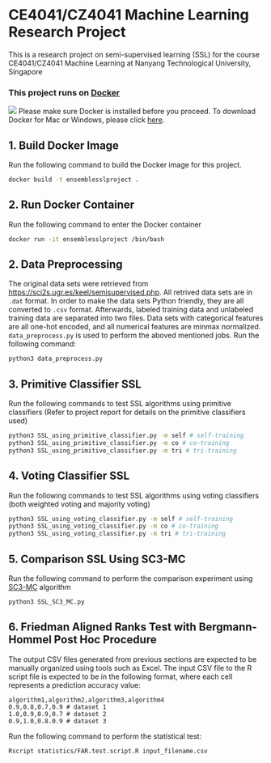 # CE4041/CZ4041 Machine Learning Research Project
This is a research project on semi-supervised learning (SSL) for the course CE4041/CZ4041 Machine Learning at Nanyang Technological University, Singapore
### This project runs on [Docker](http://www.docker.com)
[<img src="https://www.docker.com/sites/default/files/social/docker_facebook_share.png">](http://www.docker.com/)
Please make sure Docker is installed before you proceed. To download Docker for Mac or Windows, please click [here](https://www.docker.com/products/docker-desktop).
## 1. Build Docker Image
Run the following command to build the Docker image for this project.
```bash
docker build -t ensemblesslproject .
```
## 2. Run Docker Container
Run the following command to enter the Docker container
```bash
docker run -it ensemblesslproject /bin/bash
```
## 2. Data Preprocessing
The original data sets were retrieved from https://sci2s.ugr.es/keel/semisupervised.php. All retrived data sets are in `.dat` format. In order to make the data sets Python friendly, they are all converted to `.csv` format. Afterwards, labeled training data and unlabeled training data are separated into two files. Data sets with categorical features are all one-hot encoded, and all numerical features are minmax normalized. `data_preprocess.py` is used to perform the aboved mentioned jobs. Run the following command:
```bash
python3 data_preprocess.py
```
## 3. Primitive Classifier SSL
Run the following commands to test SSL algorithms using primitive classifiers (Refer to project report for details on the primitive classifiers used)
```bash
python3 SSL_using_primitive_classifier.py -m self # self-training
python3 SSL_using_primitive_classifier.py -m co # co-training
python3 SSL_using_primitive_classifier.py -m tri # tri-training
```

## 4. Voting Classifier SSL
Run the following commands to test SSL algorithms using voting classifiers (both weighted voting and majority voting)
```bash
python3 SSL_using_voting_classifier.py -m self # self-training
python3 SSL_using_voting_classifier.py -m co # co-training
python3 SSL_using_voting_classifier.py -m tri # tri-training
```
## 5. Comparison SSL Using SC3-MC
Run the following command to perform the comparison experiment using [SC3-MC](https://link.springer.com/article/10.1007/s11063-020-10191-1) algorithm
```bash
python3 SSL_SC3_MC.py
```
## 6. Friedman Aligned Ranks Test with Bergmann-Hommel Post Hoc Procedure
The output CSV files generated from previous sections are expected to be manually organized using tools such as Excel. The input CSV file to the R script file is expected to be in the following format, where each cell represents a prediction accuracy value:
```CSV
algorithm1,algorithm2,algorithm3,algorithm4
0.9,0.8,0.7,0.9 # dataset 1
1.0,0.9,0.9,0.7 # dataset 2
0.9,1.0,0.8.0.9 # dataset 3
```
Run the following command to perform the statistical test:
```bash
Rscript statistics/FAR.test.script.R input_filename.csv
```
